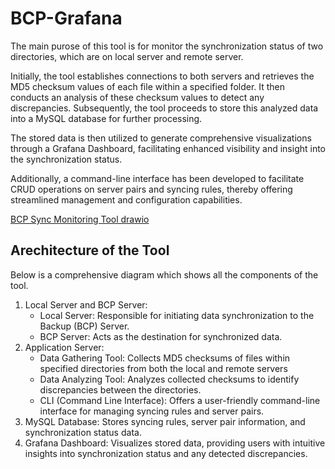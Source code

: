 # BCP-Grafana

The main purose of this tool is for monitor the synchronization status of two directories, which are on local server and remote server.

Initially, the tool establishes connections to both servers and retrieves the MD5 checksum values of each file within a specified folder. It then conducts an analysis of these checksum values to detect any discrepancies. Subsequently, the tool proceeds to store this analyzed data into a MySQL database for further processing.

The stored data is then utilized to generate comprehensive visualizations through a Grafana Dashboard, facilitating enhanced visibility and insight into the synchronization status.

Additionally, a command-line interface has been developed to facilitate CRUD operations on server pairs and syncing rules, thereby offering streamlined management and configuration capabilities.

[BCP Sync Monitoring Tool drawio](https://github.com/PasinduBhagya/BCP-Grafana/assets/63937160/4e2a7c8f-9137-4e29-9b7d-8e68d2db936a)

## Arechitecture of the Tool

Below is a comprehensive diagram which shows all the components of the tool.

1. Local Server and BCP Server:
    - Local Server: Responsible for initiating data synchronization to the Backup (BCP) Server.
    - BCP Server: Acts as the destination for synchronized data.
2. Application Server:
    - Data Gathering Tool: Collects MD5 checksums of files within specified directories from both the local and remote servers
    - Data Analyzing Tool: Analyzes collected checksums to identify discrepancies between the directories.
    - CLI (Command Line Interface): Offers a user-friendly command-line interface for managing syncing rules and server pairs.
3. MySQL Database: Stores syncing rules, server pair information, and synchronization status data.
4. Grafana Dashboard: Visualizes stored data, providing users with intuitive insights into synchronization status and any detected discrepancies.
